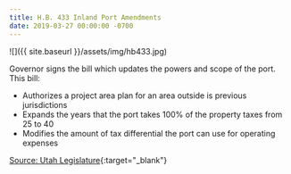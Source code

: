 ```yaml
---
title: H.B. 433 Inland Port Amendments
date: 2019-03-27 00:00:00 -0700
---
```


![]({{ site.baseurl }}/assets/img/hb433.jpg)

Governor signs the bill which updates the powers and scope of the port. This bill:
*  Authorizes a project area plan for an area outside is previous jurisdictions
*  Expands the years that the port takes 100% of the property taxes from 25 to 40
*  Modifies the amount of tax differential the port can use for operating expenses


[Source: Utah Legislature](https://le.utah.gov/~2019/bills/static/HB0433.html){:target="_blank"}